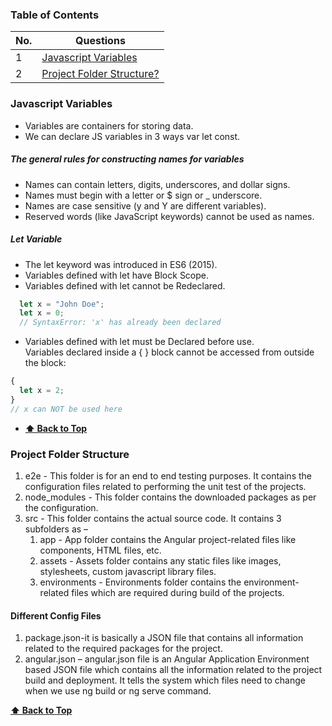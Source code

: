 
 
### Table of Contents

| No. | Questions |
|---- | ---------
|1 | [Javascript Variables](#Javascript-Variables)|
|2 | [Project Folder Structure?](#Project-Folder-Structure)|





### Javascript Variables
* Variables are containers for storing data.
* We can declare JS variables in 3 ways var let const.

##### The general rules for constructing names for variables
* Names can contain letters, digits, underscores, and dollar signs.
* Names must begin with a letter or $ sign or _ underscore.
* Names are case sensitive (y and Y are different variables).
* Reserved words (like JavaScript keywords) cannot be used as names.
##### Let Variable
* The let keyword was introduced in ES6 (2015).
* Variables defined with let have Block Scope.
* Variables defined with let cannot be Redeclared.
 ```javascript
   let x = "John Doe";
   let x = 0;
   // SyntaxError: 'x' has already been declared
  ```


* Variables defined with let must be Declared before use.  
  Variables declared inside a { } block cannot be accessed from outside the block:
 ```javascript
 {
   let x = 2;
 }
 // x can NOT be used here
 ```
   




* **[⬆ Back to Top](#table-of-contents)**

### Project Folder Structure
1. e2e - This folder is for an end to end testing purposes. It contains the configuration files related to performing the unit test of the projects.
1. node_modules - This folder contains the downloaded packages as per the configuration.
1. src - This folder contains the actual source code. It contains 3 subfolders as – 
   1. app - App folder contains the Angular project-related files like components, HTML files, etc.
   1. assets - Assets folder contains any static files like images, stylesheets, custom javascript library files.
   1. environments - Environments folder contains the environment-related files which are required during  build of the projects.
#### Different Config Files   
1. package.json-it is basically a JSON file that contains all information related to the required packages for the project.
1. angular.json – angular.json file is an Angular Application Environment based JSON file which contains all the information related to the project build and deployment. It tells the system which files need to change when we use ng build or ng serve command. 


**[⬆ Back to Top](#table-of-contents)**

